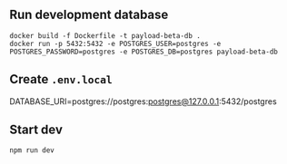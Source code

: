 ## Run development database
```console
docker build -f Dockerfile -t payload-beta-db .
docker run -p 5432:5432 -e POSTGRES_USER=postgres -e POSTGRES_PASSWORD=postgres -e POSTGRES_DB=postgres payload-beta-db
```

## Create `.env.local`
DATABASE_URI=postgres://postgres:postgres@127.0.0.1:5432/postgres

## Start dev
`npm run dev`